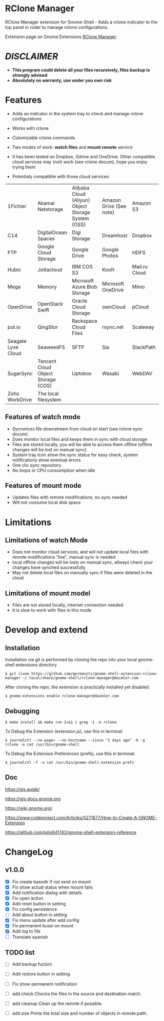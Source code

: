 RClone Manager
==============

RClone Manager extension for Gnome-Shell - Adds a rclone indicator to the top panel in roder to manage rclone configurations.

Extension page on Gnome Extensions [RClone Manager](https://extensions.gnome.org/extension/rclone-manager@daimler.com)

# **_DISCLAIMER_**

- **This program could delete all your files recursively, files backup is strongly advised**
- **Absolutely no warranty, use under you own risk**

# Features 

- Adds an indicator in the system tray to check and manage rclone configurations

- Works with rclone
- Cutomizable rclone commands
- Two modes of work: **watch files** and **mount remote** service
- It has been tested on Dropbox, Gdrive and OneDrive. Other compatible cloud services may (not) work (see rclone docum), hope you enjoy trying them
- Potentialy compatible with those cloud services: 

|||||||
|--|--|--|--|--|--|
1Fichier| Akamai Netstorage| Alibaba Cloud (Aliyun) Object Storage System (OSS)| Amazon Drive (See note)| Amazon S3| Backblaze B2| Box| Ceph| Citrix ShareFile| 
C14| DigitalOcean Spaces| Digi Storage| Dreamhost| Dropbox| Enterprise File Fabric| 
FTP| Google Cloud Storage| Google Drive|Google Photos| HDFS| HTTP| 
Hubic| Jottacloud| IBM COS S3| Koofr| Mail.ru Cloud| Memset Memstore| 
Mega| Memory| Microsoft Azure Blob Storage| Microsoft OneDrive| Minio| Nextcloud| OVH| 
OpenDrive| OpenStack Swift| Oracle Cloud Storage| ownCloud| pCloud| premiumize.me| 
put.io| QingStor| Rackspace Cloud Files| rsync.net| Scaleway| Seafile| 
Seagate Lyve Cloud| SeaweedFS| SFTP| Sia| StackPath| Storj| 
SugarSync| Tencent Cloud Object Storage (COS)| Uptobox| Wasabi| WebDAV| Yandex Disk| 
Zoho WorkDrive| The local filesystem 

## Features of watch mode

- Sycronices file downstream from cloud on start (see rclone sync docum)
- Does monitor local files and keeps them in sync with cloud storage
- Files are stored locally, you will be able to access them offline (offline changes will be lost on manual sync)
- System tray icon show the sync status for easy check, system notifications show eventual errors
- One clic sync repository
- No loops or CPU consumiption when idle

## Features of mount mode

- Updates files with remote modifications, no sync needed
- Will not consume local disk space

# Limitations

## Limitations of watch Mode

- Does not monitor cloud services, and will not update local files with remote modifications "live", manual sync is needed
- local offline changes will be losts on manual sync, allways check your changes have synched successfully
- May not delete local files on manually sync if files were deleted in the cloud

## Limitations of mount model

- Files are not stored locally, internet connection needed
- It is slow to work with files in this mode

# Develop and extend
## Installation

Installation via git is performed by cloning the repo into your local gnome-shell extensions directory

    $ git clone https://github.com/germanztz/gnome-shell-extension-rclone-manager ~/.local/share/gnome-shell/rclone-manager@daimler.com

After cloning the repo, the extension is practically installed yet disabled. 

    $ gnome-extensions enable rclone-manager@daimler.com

## Debugging

    $ make install && make run 2>&1 | grep -i -e rclone

To Debug the Extension (extension.js), use this in terminal:

    $ journalctl --no-pager --no-hostname --since "1 days ago" -b -g rclone -o cat /usr/bin/gnome-shell

To Debug the Extension Preferences (prefs), use this in terminal:

    $ journalctl -f -o cat /usr/bin/gnome-shell-extension-prefs

## Doc

https://gjs.guide/

https://gjs-docs.gnome.org

https://wiki.gnome.org/

https://www.codeproject.com/Articles/5271677/How-to-Create-A-GNOME-Extension

https://github.com/julio641742/gnome-shell-extension-reference

# ChangeLog

## v1.0.0

- [x] Fix create basedir if not exist on mount
- [x] Fix show actual status when mount fails
- [x] Add notification dialog with details
- [x] Fix open action
- [x] Add reset button in setting
- [x] Fix config persistence
- [ ] Add about button in setting
- [x] Fix menu update after add config
- [x] Fix permanent bussi on mount
- [x] Add log to file
- [ ] Translate spanish

## TODO list
- [ ] Add backup fuction
- [ ] Add restore button in setting
- [ ] Fix show permanent notification
- [ ] add check Checks the files in the source and destination match.
- [ ] add cleanup Clean up the remote if possible.
- [ ] add size Prints the total size and number of objects in remote:path.

